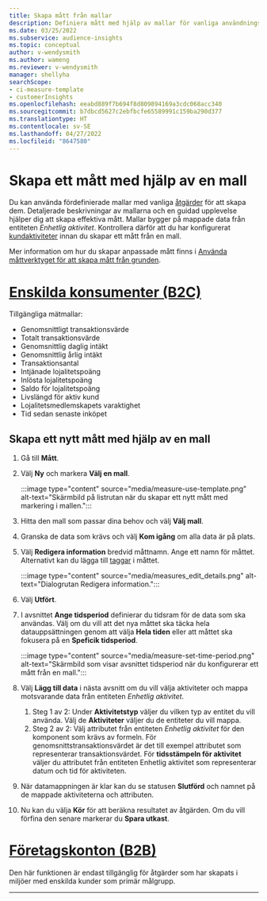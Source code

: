 ```yaml
---
title: Skapa mått från mallar
description: Definiera mått med hjälp av mallar för vanliga användningsområden.
ms.date: 03/25/2022
ms.subservice: audience-insights
ms.topic: conceptual
author: v-wendysmith
ms.author: wameng
ms.reviewer: v-wendysmith
manager: shellyha
searchScope:
- ci-measure-template
- customerInsights
ms.openlocfilehash: eeabd889f7b694f8d809894169a3cdc068acc340
ms.sourcegitcommit: b7dbcd5627c2ebfbcfe65589991c159ba290d377
ms.translationtype: HT
ms.contentlocale: sv-SE
ms.lasthandoff: 04/27/2022
ms.locfileid: "8647580"
---
```

# <a name="use-a-template-to-build-a-measure"></a>Skapa ett mått med hjälp av en mall

Du kan använda fördefinierade mallar med vanliga [åtgärder](measures.md) för att skapa dem. Detaljerade beskrivningar av mallarna och en guidad upplevelse hjälper dig att skapa effektiva mått. Mallar bygger på mappade data från entiteten *Enhetlig aktivitet*. Kontrollera därför att du har konfigurerat [kundaktiviteter](activities.md) innan du skapar ett mått från en mall.

Mer information om hur du skapar anpassade mått finns i [Använda måttverktyget för att skapa mått från grunden](measure-builder.md).

# <a name="individual-consumers-b-to-c"></a>[Enskilda konsumenter (B2C)](#tab/b2c)

Tillgängliga mätmallar: 
- Genomsnittligt transaktionsvärde
- Totalt transaktionsvärde
- Genomsnittlig daglig intäkt
- Genomsnittlig årlig intäkt
- Transaktionsantal
- Intjänade lojalitetspoäng
- Inlösta lojalitetspoäng
- Saldo för lojalitetspoäng
- Livslängd för aktiv kund
- Lojalitetsmedlemskapets varaktighet
- Tid sedan senaste inköpet

## <a name="build-a-new-measure-using-a-template"></a>Skapa ett nytt mått med hjälp av en mall

1. Gå till **Mått**.

1. Välj **Ny** och markera **Välj en mall**.

   :::image type="content" source="media/measure-use-template.png" alt-text="Skärmbild på listrutan när du skapar ett nytt mått med markering i mallen.":::

1. Hitta den mall som passar dina behov och välj **Välj mall**.

1. Granska de data som krävs och välj **Kom igång** om alla data är på plats.

1. Välj **Redigera information** bredvid måttnamn. Ange ett namn för måttet. Alternativt kan du lägga till [taggar](work-with-tags-columns.md#manage-tags) i måttet.

   :::image type="content" source="media/measures_edit_details.png" alt-text="Dialogrutan Redigera information.":::

1. Välj **Utfört**.

1. I avsnittet **Ange tidsperiod** definierar du tidsram för de data som ska användas. Välj om du vill att det nya måttet ska täcka hela datauppsättningen genom att välja **Hela tiden** eller att måttet ska fokusera på en **Speficik tidsperiod**.

   :::image type="content" source="media/measure-set-time-period.png" alt-text="Skärmbild som visar avsnittet tidsperiod när du konfigurerar ett mått från en mall.":::

1. Välj **Lägg till data** i nästa avsnitt om du vill välja aktiviteter och mappa motsvarande data från entiteten *Enhetlig aktivitet*.

    1. Steg 1 av 2: Under **Aktivitetstyp** väljer du vilken typ av entitet du vill använda. Välj de **Aktiviteter** väljer du de entiteter du vill mappa.
    1. Steg 2 av 2: Välj attributet från entiteten *Enhetlig aktivitet* för den komponent som krävs av formeln. För genomsnittstransaktionsvärdet är det till exempel attributet som representerar transaktionsvärdet. För **tidsstämpeln för aktivitet** väljer du attributet från entiteten Enhetlig aktivitet som representerar datum och tid för aktiviteten.
   
1. När datamappningen är klar kan du se statusen **Slutförd** och namnet på de mappade aktiviteterna och attributen.

1. Nu kan du välja **Kör** för att beräkna resultatet av åtgärden. Om du vill förfina den senare markerar du **Spara utkast**.

# <a name="business-accounts-b-to-b"></a>[Företagskonton (B2B)](#tab/b2b)

Den här funktionen är endast tillgänglig för åtgärder som har skapats i miljöer med enskilda kunder som primär målgrupp.

---
